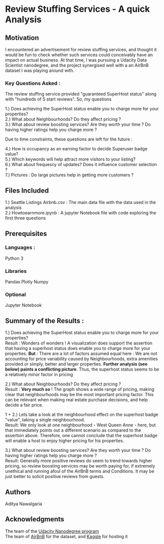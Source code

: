 # Review Stuffing Services - A quick Analysis

## Motivation
I encountered an advertisement for review stuffing services, and thought it would be fun to check whether such services could conceivably have an impact on actual business. At that time, I was pursuing a Udacity Data Scientist nanodegree, and the project synergised well with a an AirBnB dataset I was playing around with. 

### Key Questions Asked :  
The review stuffing service provided "guaranteed SuperHost status" along with "hundreds of 5 start reviews". So, my questions 

1.) Does achieving the SuperHost status enable you to charge more for your properties?  
2.) What about Neighbourhoods? Do they affect pricing ?  
3.) What about review boosting services? Are they worth your time ? Do having higher ratings help you charge more ?  

Due to time constraints, these questions are left for the future :

4.) How is occupancy as an earning factor to decide Superuser badge value?  
5.) Which keywords will help attract more visitors to your listing?  
6.) What about frequescy of updates? Does it influence customer selection ?  
7.) Pictures : Do large pictures help in getting more customers ? 

## Files Included  
1.) Seattle Listings Airbnb.csv : The main data file with the data used in the analysis  
2.) Howtoearnmore.ipynb : A jupyter Notebook file with code exploring the first three questions  

## Prerequisites
### Languages :
Python 3

### Libraries
Pandas
Plotly
Numpy

### Optional
Jupyter Notebook

## Summary of the Results :

1.) Does achieving the SuperHost status enable you to charge more for your properties?  
Result : Wonders of wonders ! A visualization does support the assertion that having a superhost status does enable you to charge more for your properties. 
**But** : There are a lot of factors assumed equal here : We are not accounting for price variability caused by Neighbourhoods, extra amenities provided or simply, better and larger properties. **Further analysis (see below) paints a conflicting picture**. Thus, the superhost status seems to be a relatively minor factor in pricing  

2.) What about Neighbourhoods? Do they affect pricing ?  
Result : **Very much so** ! The graph shows a wide range of pricing, making clear that neighbourhoods may be the most important pricing factor. This can be relevant when making real estate purchase decisions, and help decide a fair price.  

1 + 2.) Lets take a look at the neighbourhood effect on the superhost badge "value", taking a single neighbourhood.    
Result: We only look at one neighbourhood - West Queen Anne - here, but that immediately points out a different scenario as compared to the assertion above. Therefore, one cannot conclude that the superhost badge will enable a host to enjoy higher pricing for his properties.  

3.) What about review boosting services? Are they worth your time ? Do having higher ratings help you charge more ?  
Result: Generally more positive reviews do seem to trend towards higher pricing, so review boosting services may be worth paying for, if extremely unethical and running afoul of the AirBnB terms and Conditions. It may be just better to solicit positive reviews from guests.  


## Authors
Aditya Nawalgaria

## Acknowledgments
The team of the [Udacity Nanodegree program](www.udacity.com)  
The team of [AirBnB](https://www.kaggle.com/airbnb/seattle/data) for the dataset, and [Kaggle](https://www.kaggle.com) for hosting it
